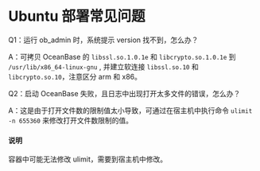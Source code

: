Ubuntu 部署常见问题
==================================

Q1：运行 ob_admin 时，系统提示 version 找不到，怎么办？

A：可拷贝 OceanBase 的 `libssl.so.1.0.1e` 和 `libcrypto.so.1.0.1e` 到 `/usr/lib/x86_64-linux-gnu` , 并建立软连接 `libssl.so.10` 和 `libcrypto.so.10`，注意区分 arm 和 x86。

Q2：启动 OceanBase 失败，且日志中出现打开太多文件的错误，怎么办？

A：这是由于打开文件数的限制值太小导致，可通过在宿主机中执行命令 `ulimit -n 655360` 来修改打开文件数限制的值。

  <main id="notice" type='explain'>
    <h4>说明</h4>
    <p>容器中可能无法修改 ulimit，需要到宿主机中修改。</p>
  </main>
